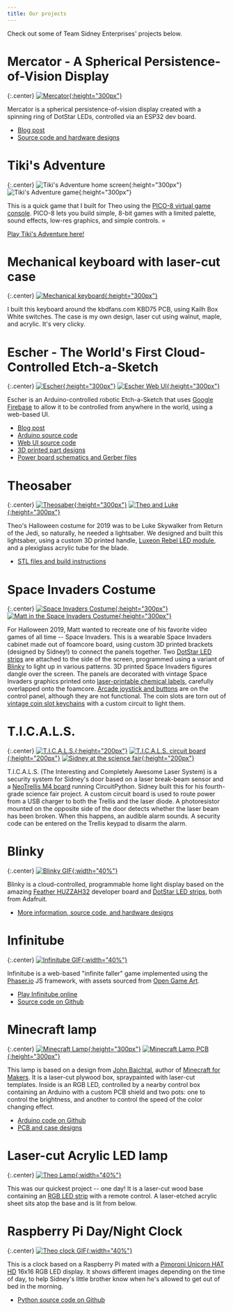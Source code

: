 ```yaml
---
title: Our projects
---
```

Check out some of Team Sidney Enterprises' projects below.

# Mercator - A Spherical Persistence-of-Vision Display

{:.center}
[![Mercator](/images/mercator.jpg){:height="300px"}](/images/mercator.jpg)

Mercator is a spherical persistence-of-vision display created with a spinning
ring of DotStar LEDs, controlled via an ESP32 dev board.

* [Blog post](https://mdwdotla.medium.com/mercator-an-esp32-based-spherical-persistence-of-vision-display-a4beff4f826e)
* [Source code and hardware designs](https://github.com/mdwelsh/mercator)

# Tiki's Adventure

{:.center}
![Tiki's Adventure home screen](/images/TikisAdventure.png){:height="300px"}
![Tiki's Adventure game](/images/TikisAdventureGame.png){:height="300px"}

This is a quick game that I built for Theo using the [PICO-8 virtual
game console](https://www.lexaloffle.com/pico-8.php). PICO-8 lets you
build simple, 8-bit games with a limited palette, sound effects,
low-res graphics, and simple controls. =

[Play Tiki's Adventure here!](/tiki/tiki.html)


# Mechanical keyboard with laser-cut case

{:.center}
[![Mechanical keyboard](/images/keyboard.jpg){:height="300px"}](/images/keyboard.jpg)

I built this keyboard around the kbdfans.com KBD75 PCB, using Kailh Box White switches. The case is my own design,
laser cut using walnut, maple, and acrylic. It's very clicky.

# Escher - The World's First Cloud-Controlled Etch-a-Sketch

{:.center}
[![Escher](/images/escher.jpg){:height="300px"}](/images/escher.jpg)
[![Escher Web UI](/images/escher-web.png){:height="300px"}](/images/escher-web.png)

Escher is an Arduino-controlled robotic Etch-a-Sketch that uses [Google Firebase](https://firebase.google.com/)
to allow it to be controlled from anywhere in the world, using a web-based UI.

* [Blog post](https://medium.com/@mdwdotla/escher-the-worlds-first-cloud-controlled-etch-a-sketch-f2d5b7f1bd44)
* [Arduino source code](https://github.com/mdwelsh/teamsidney/tree/master/arduino/Escher/Escher)
* [Web UI source code](https://github.com/mdwelsh/teamsidneyweb/tree/master/escher)
* [3D printed part designs](https://www.thingiverse.com/thing:4040686)
* [Power board schematics and Gerber files](https://github.com/mdwelsh/teamsidney/tree/master/arduino/Escher/hardware)

# Theosaber

{:.center}
[![Theosaber](/images/theosaber.jpg){:height="300px"}](/images/theosaber.jpg)
[![Theo and Luke](/images/theosaber-theo.jpg){:height="300px"}](/images/theosaber-theo.jpg)

Theo's Halloween costume for 2019 was to be Luke Skywalker from Return of the Jedi, so naturally, he needed a lightsaber. We designed and built this lightsaber, using a custom 3D printed handle, [Luxeon Rebel LED module](https://www.luxeonstar.com/any-3-rebel-leds-mounted-on-a-20mm-tri-star-sinkpad), and a plexiglass acrylic tube for the blade. 

* [STL files and build instructions](https://www.thingiverse.com/thing:3952536)

# Space Invaders Costume

{:.center}
[![Space Invaders Costume](/images/spaceinvaders-costume.jpg){:height="300px"}](/images/spaceinvaders-costume.jpg)
[![Matt in the Space Invaders Costume](/images/spaceinvaders-mdw.jpg){:height="300px"}](/images/spaceinvaders-mdw.jpg)

For Halloween 2019, Matt wanted to recreate one of his favorite video games of all time -- Space Invaders. This is a
wearable Space Invaders cabinet made out of foamcore board, using custom 3D printed brackets (designed by Sidney!) to connect the panels together. Two [DotStar LED strips](https://www.adafruit.com/product/2241) are attached to the side of the screen, programmed using a variant of [Blinky](blinky) to light up in various patterns. 3D printed Space Invaders figures dangle over the screen. The panels are decorated with vintage Space Invaders graphics printed onto [laser-printable chemical labels](https://www.amazon.com/gp/product/B010Q6CY38/), carefully overlapped onto the foamcore. [Arcade joystick and buttons](https://www.amazon.com/gp/product/B07JFXQSM5) are on the control panel, although they are not functional. The coin slots are torn out of [vintage coin slot keychains](https://www.amazon.com/gp/product/B07BLQ72GB/) with a custom circuit to light them.

# T.I.C.A.L.S.

{:.center}
[![T.I.C.A.L.S.](/images/ticals.jpg){:height="200px"}](/images/ticals.jpg)
[![T.I.C.A.L.S. circuit board](/images/ticals-board.jpg){:height="200px"}](/images/ticals-board.jpg)
[![Sidney at the science fair](/images/ticals-sidney.jpg){:height="200px"}](/images/ticals-sidney.jpg)

T.I.C.A.L.S. (The Interesting and Completely Awesome Laser System) is a security system for Sidney's door based on a laser break-beam sensor and a [NeoTrellis M4 board](https://www.adafruit.com/product/3938) running CircuitPython. Sidney built this for his fourth-grade science fair project. A custom circuit board is used to route power from a USB charger to both the Trellis and the laser diode. A photoresistor mounted on the opposite side of the door detects whether the laser beam has been broken. When this happens, an audible alarm sounds. A security code can be entered on the Trellis keypad to disarm the alarm.

# Blinky

{:.center}
[![Blinky GIF](/images/blinky-house.gif){:width="40%"}](/images/blinky-house.gif)

Blinky is a cloud-controlled, programmable home light display based on
the amazing [Feather HUZZAH32](https://www.adafruit.com/product/3405)
developer board and [DotStar LED strips](https://www.adafruit.com/product/2241),
both from Adafruit.

* [More information, source code, and hardware designs](blinky)

# Infinitube

{:.center}
[![Infinitube GIF](/images/infinitube.gif){:width="40%"}](/images/infinitube.gif)

Infinitube is a web-based "infinite faller" game implemented using
the [Phaser.io](http://phaser.io/) JS framework, with assets sourced
from [Open Game Art](https://opengameart.org/).

* [Play Infinitube online](http://infinitube.rocks/)
* [Source code on Github](https://github.com/mdwelsh/infinitube) 

# Minecraft lamp

{:.center}
[![Minecraft Lamp](/images/minecraft-lamp.jpg){:height="300px"}](/images/minecraft-lamp.jpg)
[![Minecraft Lamp PCB](/images/minecraft-lamp-pcb.jpg){:height="300px"}](/images/minecraft-lamp-pcb.jpg)

This lamp is based on a design from [John Baichtal](https://www.oreilly.com/pub/au/4988),
author of [Minecraft for Makers](http://shop.oreilly.com/product/0636920115298.do). It
is a laser-cut plywood box, spraypainted with laser-cut templates. Inside is an RGB LED,
controlled by a nearby control box containing an Arduino with a custom PCB shield and two
pots: one to control the brightness, and another to control the speed of the color
changing effect.

* [Arduino code on Github](https://github.com/mdwelsh/sidney-projects/tree/master/arduino/PotFader)
* [PCB and case designs](https://github.com/mdwelsh/sidney-projects/tree/master/arduino/hw/minecraft-lamp)

# Laser-cut Acrylic LED lamp

{:.center}
[![Theo Lamp](/images/theo-lamp.jpg){:width="40%"}](/images/theo-lamp.jpg)

This was our quickest project -- one day! It is a laser-cut wood base
containing an [RGB LED
strip](https://www.amazon.com/gp/product/B01I1BVIQ4/ref=oh_aui_search_detailpage?ie=UTF8&psc=1)
with a remote control. A laser-etched acrylic sheet sits atop the base
and is lit from below.

# Raspberry Pi Day/Night Clock

{:.center}
[![Theo clock GIF](/images/theo-clock.gif){:width="40%"}](/images/theo-clock.gif)

This is a clock based on a Raspberry Pi mated with a [Pimoroni Unicorn
HAT HD](https://www.adafruit.com/product/3580) 16x16 RGB LED display.
It shows different images depending on the time of day, to help
Sidney's little brother know when he's allowed to get out of bed in
the morning.

* [Python source code on Github](https://github.com/mdwelsh/sidney-projects/tree/master/pi/theoclock)


